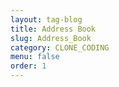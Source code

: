 ```yaml
---
layout: tag-blog
title: Address Book
slug: Address_Book
category: CLONE_CODING
menu: false
order: 1
---
```

